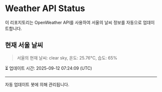 
# Weather API Status

이 리포지토리는 OpenWeather API를 사용하여 서울의 날씨 정보를 자동으로 업데이트합니다.

## 현재 서울 날씨
> 서울의 현재 날씨: clear sky, 온도: 25.76°C, 습도: 65%

⏳ 업데이트 시간: 2025-09-12 07:24:09 (UTC)

---
자동 업데이트 봇에 의해 관리됩니다.
